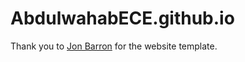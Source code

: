 # AbdulwahabECE.github.io

Thank you to <a href="https://jonbarron.info/">Jon Barron</a> for the website template.

